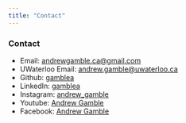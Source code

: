 ```yaml
---
title: "Contact"
---
```


### Contact
- Email: andrewgamble.ca@gmail.com
- UWaterloo Email: andrew.gamble@uwaterloo.ca
- Github: [gamblea](https://github.com/gamblea)
- LinkedIn: [gamblea](https://www.linkedin.com/in/andrew-gamble-20900bb1)
- Instagram: [andrew_gamble](https://www.instagram.com/andrew_gamble)
- Youtube: [Andrew Gamble](https://www.youtube.com/channel/UCdUc2TaPzSjy1xDlQtFGo4Q)
- Facebook: [Andrew Gamble](https://www.facebook.com/andrewgamblee)

